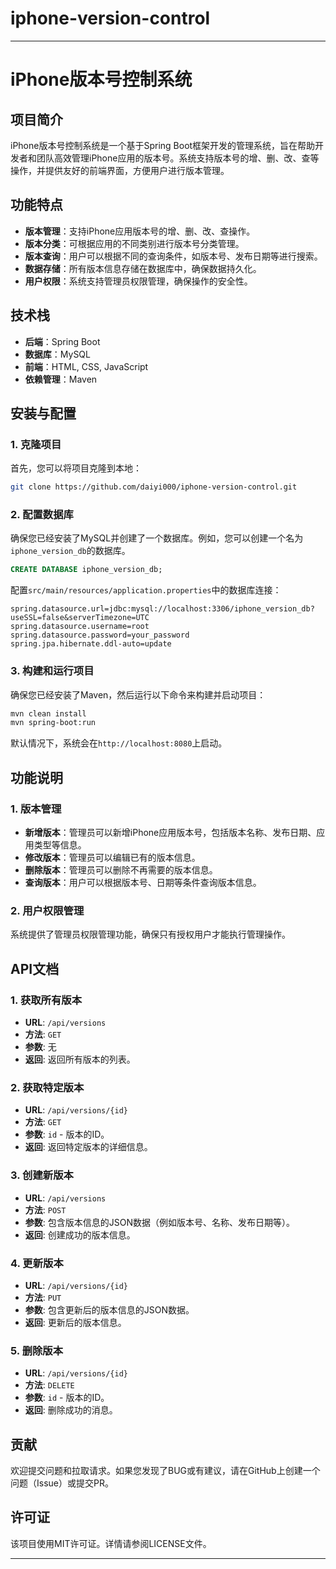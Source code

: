 # iphone-version-control

---

# iPhone版本号控制系统

## 项目简介

iPhone版本号控制系统是一个基于Spring Boot框架开发的管理系统，旨在帮助开发者和团队高效管理iPhone应用的版本号。系统支持版本号的增、删、改、查等操作，并提供友好的前端界面，方便用户进行版本管理。

## 功能特点

- **版本管理**：支持iPhone应用版本号的增、删、改、查操作。
- **版本分类**：可根据应用的不同类别进行版本号分类管理。
- **版本查询**：用户可以根据不同的查询条件，如版本号、发布日期等进行搜索。
- **数据存储**：所有版本信息存储在数据库中，确保数据持久化。
- **用户权限**：系统支持管理员权限管理，确保操作的安全性。

## 技术栈

- **后端**：Spring Boot
- **数据库**：MySQL
- **前端**：HTML, CSS, JavaScript
- **依赖管理**：Maven



## 安装与配置

### 1. 克隆项目

首先，您可以将项目克隆到本地：

```bash
git clone https://github.com/daiyi000/iphone-version-control.git
```

### 2. 配置数据库

确保您已经安装了MySQL并创建了一个数据库。例如，您可以创建一个名为`iphone_version_db`的数据库。

```sql
CREATE DATABASE iphone_version_db;
```

配置`src/main/resources/application.properties`中的数据库连接：

```properties
spring.datasource.url=jdbc:mysql://localhost:3306/iphone_version_db?useSSL=false&serverTimezone=UTC
spring.datasource.username=root
spring.datasource.password=your_password
spring.jpa.hibernate.ddl-auto=update
```

### 3. 构建和运行项目

确保您已经安装了Maven，然后运行以下命令来构建并启动项目：

```bash
mvn clean install
mvn spring-boot:run
```

默认情况下，系统会在`http://localhost:8080`上启动。

## 功能说明

### 1. 版本管理

- **新增版本**：管理员可以新增iPhone应用版本号，包括版本名称、发布日期、应用类型等信息。
- **修改版本**：管理员可以编辑已有的版本信息。
- **删除版本**：管理员可以删除不再需要的版本信息。
- **查询版本**：用户可以根据版本号、日期等条件查询版本信息。

### 2. 用户权限管理

系统提供了管理员权限管理功能，确保只有授权用户才能执行管理操作。

## API文档

### 1. 获取所有版本

- **URL**: `/api/versions`
- **方法**: `GET`
- **参数**: 无
- **返回**: 返回所有版本的列表。

### 2. 获取特定版本

- **URL**: `/api/versions/{id}`
- **方法**: `GET`
- **参数**: `id` - 版本的ID。
- **返回**: 返回特定版本的详细信息。

### 3. 创建新版本

- **URL**: `/api/versions`
- **方法**: `POST`
- **参数**: 包含版本信息的JSON数据（例如版本号、名称、发布日期等）。
- **返回**: 创建成功的版本信息。

### 4. 更新版本

- **URL**: `/api/versions/{id}`
- **方法**: `PUT`
- **参数**: 包含更新后的版本信息的JSON数据。
- **返回**: 更新后的版本信息。

### 5. 删除版本

- **URL**: `/api/versions/{id}`
- **方法**: `DELETE`
- **参数**: `id` - 版本的ID。
- **返回**: 删除成功的消息。

## 贡献

欢迎提交问题和拉取请求。如果您发现了BUG或有建议，请在GitHub上创建一个问题（Issue）或提交PR。

## 许可证

该项目使用MIT许可证。详情请参阅LICENSE文件。

---
